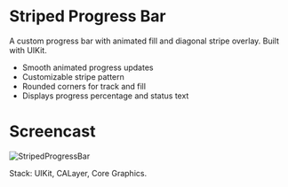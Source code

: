 # Striped Progress Bar

A custom progress bar with animated fill and diagonal stripe overlay. Built with UIKit.

- Smooth animated progress updates
- Customizable stripe pattern
- Rounded corners for track and fill
- Displays progress percentage and status text

# Screencast
![StripedProgressBar](https://github.com/user-attachments/assets/4f4b446e-35db-4e24-903b-c93141ff3b11)

Stack: UIKit, CALayer, Core Graphics.
